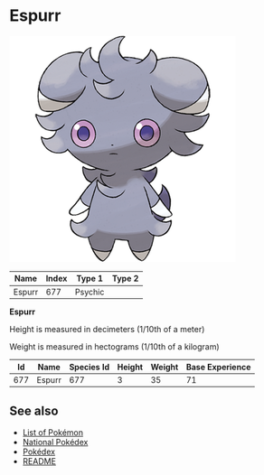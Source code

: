 # Espurr


![Espurr](images/677.png)

| **Name** | **Index** | **Type 1** | **Type 2** |
|----|----|----|----|
| Espurr | 677 | Psychic  |  |

**Espurr** 


Height is measured in decimeters (1/10th of a meter)

Weight is measured in hectograms (1/10th of a kilogram)

| **Id** | **Name** | **Species Id** | **Height** | **Weight** | **Base Experience** |
|--------|----------|----------------|------------|------------|---------------------|
| 677 | Espurr | 677 | 3 | 35 | 71 |


## See also

- [List of Pokémon](../pokemon.md)
- [National Pokédex](../national_pokedex.md)
- [Pokédex](../pokedex.md)
- [README](../README.md)
